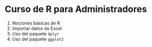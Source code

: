 # Curso de R para Administradores

1. Nociones básicas de R
2. Importar datos de Excel
3. Uso del paquete `dplyr`
4. Uso del paquete `ggplot2`
